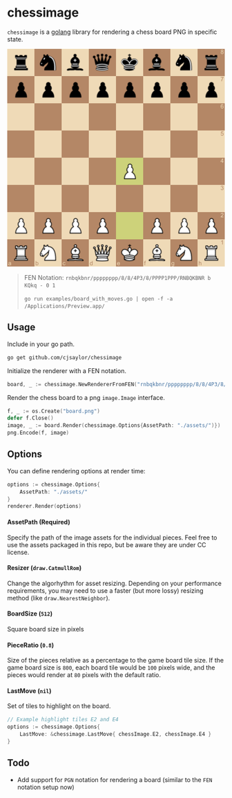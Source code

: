 # chessimage

`chessimage` is a [golang](https://golang.org) library for rendering a chess board PNG in specific state.


![](./docs/board_with_moves.png)

> FEN Notation: `rnbqkbnr/pppppppp/8/8/4P3/8/PPPP1PPP/RNBQKBNR b KQkq - 0 1`
>
> `go run examples/board_with_moves.go | open -f -a /Applications/Preview.app/`

## Usage

Include in your go path.

```bash
go get github.com/cjsaylor/chessimage
```

Initialize the renderer with a FEN notation.

```go
board, _ := chessimage.NewRendererFromFEN("rnbqkbnr/pppppppp/8/8/4P3/8/PPPP1PPP/RNBQKBNR b KQkq - 0 1")
```

Render the chess board to a png `image.Image` interface.

```go
f, _ := os.Create("board.png")
defer f.Close()
image, _ := board.Render(chessimage.Options{AssetPath: "./assets/")})
png.Encode(f, image)
```

## Options

You can define rendering options at render time:

```go
options := chessimage.Options{
	AssetPath: "./assets/"
}
renderer.Render(options)
```

#### AssetPath (**Required**)

Specify the path of the image assets for the individual pieces. Feel free to use the assets packaged in this repo, but be aware they are under CC license.

#### Resizer (`draw.CatmullRom`)

Change the algorhythm for asset resizing. Depending on your performance requirements, you may need to use a faster (but more lossy) resizing method (like `draw.NearestNeighbor`).

#### BoardSize (`512`)

Square board size in pixels

#### PieceRatio (`0.8`)

Size of the pieces relative as a percentage to the game board tile size. If the game board size is `800`, each board tile would be `100` pixels wide, and the pieces would render at `80` pixels with the default ratio.

#### LastMove (`nil`)

Set of tiles to highlight on the board.

```go
// Example highlight tiles E2 and E4
options := chessimage.Options{
    LastMove: &chessimage.LastMove{ chessImage.E2, chessImage.E4 }
}
```

## Todo

* Add support for `PGN` notation for rendering a board (similar to the `FEN` notation setup now)